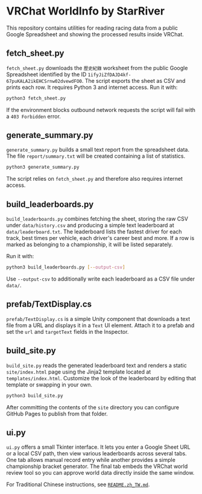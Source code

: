 # VRChat WorldInfo by StarRiver

This repository contains utilities for reading racing data from a public
Google Spreadsheet and showing the processed results inside VRChat.

## fetch_sheet.py

`fetch_sheet.py` downloads the `歷史紀錄` worksheet from the public Google
Spreadsheet identified by the ID `1ifyJiZfDAJD4kf-67puKALA2ikEHCSrnw02dvewdFO0`.
The script exports the sheet as CSV and prints each row. It requires Python 3 and
internet access. Run it with:

```bash
python3 fetch_sheet.py
```

If the environment blocks outbound network requests the script will fail with a
`403 Forbidden` error.

## generate_summary.py

`generate_summary.py` builds a small text report from the spreadsheet data.
The file `report/summary.txt` will be created containing a list of statistics.

```bash
python3 generate_summary.py
```

The script relies on `fetch_sheet.py` and therefore also requires internet
access.

## build_leaderboards.py

`build_leaderboards.py` combines fetching the sheet, storing the raw CSV under
`data/history.csv` and producing a simple text leaderboard at
`data/leaderboard.txt`. The leaderboard lists the fastest driver for each
track, best times per vehicle, each driver's career best and more. If a row is
marked as belonging to a championship, it will be listed separately.

Run it with:

```bash
python3 build_leaderboards.py [--output-csv]
```

Use `--output-csv` to additionally write each leaderboard as a CSV file under
`data/`.

## prefab/TextDisplay.cs

`prefab/TextDisplay.cs` is a simple Unity component that downloads a text file
from a URL and displays it in a `Text` UI element. Attach it to a prefab and set
the `url` and `targetText` fields in the Inspector.

## build_site.py

`build_site.py` reads the generated leaderboard text and renders a static
`site/index.html` page using the Jinja2 template located at `templates/index.html`.
Customize the look of the leaderboard by editing that template or swapping in
your own.

```bash
python3 build_site.py
```

After committing the contents of the `site` directory you can configure GitHub
Pages to publish from that folder.

## ui.py

`ui.py` offers a small Tkinter interface. It lets you enter a Google Sheet URL
or a local CSV path, then view various leaderboards across several tabs. One tab
allows manual record entry while another provides a simple championship bracket
generator. The final tab embeds the VRChat world review tool so you can approve
world data directly inside the same window.

For Traditional Chinese instructions, see
[`README.zh_TW.md`](README.zh_TW.md).

